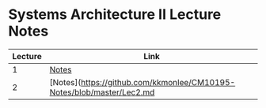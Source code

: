 # Systems Architecture II Lecture Notes

| Lecture | Link |
| ------- | ---- |
| 1       | [Notes](https://github.com/kkmonlee/CM10195-Notes/blob/master/Lec1.md) |
| 2       | [Notes](https://github.com/kkmonlee/CM10195-Notes/blob/master/Lec2.md  |
